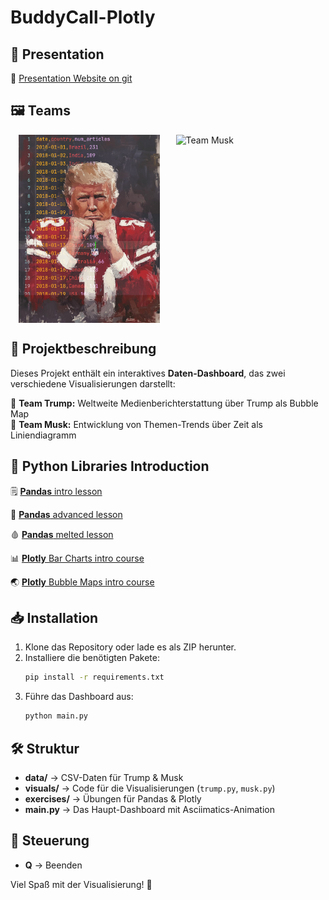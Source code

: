 # BuddyCall-Plotly

## 📌 Presentation
  🎪 [Presentation Website on git](https://densenden.github.io/buddycall-plotpy/)
  
## 🖼 Teams
<div style="display: flex; justify-content: space-around;">
  <img src="docs/assets/team_trump.png" alt="Team Trump" width="45%"/>
  <img src="docs/assets/team_musk.png" alt="Team Musk" width="45%"/>
</div>

## 📌 Projektbeschreibung
Dieses Projekt enthält ein interaktives **Daten-Dashboard**, das zwei verschiedene Visualisierungen darstellt:


🔹 **Team Trump:** Weltweite Medienberichterstattung über Trump als Bubble Map  
🔹 **Team Musk:** Entwicklung von Themen-Trends über Zeit als Liniendiagramm  

## 🐍 Python Libraries Introduction
 🗒️ [**Pandas** intro lesson](https://drive.google.com/file/d/1UQs7scnP_cJNBlIN_CapHjI33zh38L7v/view?usp=sharing)
 
 👠️ [**Pandas** advanced lesson](https://drive.google.com/file/d/11FykZnsldSWWBPo-ynOnLvTlxpywR7be/view?usp=sharing)

 🩸 [**Pandas** melted lesson](https://drive.google.com/file/d/1bxwVaKr9pkj05WJzwP3qUjr8bXNhr3bR/view?usp=sharing)

 📊 [**Plotly** Bar Charts intro course](https://drive.google.com/file/d/168oi01hns75GOSUy-qkwudrQDH18Fp1K/view?usp=sharing)

 🌏 [**Plotly** Bubble Maps intro course](https://drive.google.com/file/d/1lTe_Mo8nkvTuL3D-2Ntx6HgOQBEG-wxx/view?usp=sharing)

## 📥 Installation
1. Klone das Repository oder lade es als ZIP herunter.
2. Installiere die benötigten Pakete:
   ```bash
   pip install -r requirements.txt
   ```
3. Führe das Dashboard aus:
   ```bash
   python main.py
   ```

## 🛠 Struktur
- **data/** → CSV-Daten für Trump & Musk
- **visuals/** → Code für die Visualisierungen (`trump.py`, `musk.py`)
- **exercises/** → Übungen für Pandas & Plotly
- **main.py** → Das Haupt-Dashboard mit Asciimatics-Animation

## 🎯 Steuerung
- **Q** → Beenden

Viel Spaß mit der Visualisierung! 🚀
